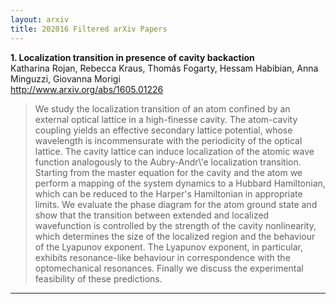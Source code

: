 ```yaml
---
layout: arxiv
title: 202016 Filtered arXiv Papers
---
```


**1.    Localization transition in presence of cavity backaction**  
Katharina Rojan, Rebecca Kraus, Thomás Fogarty, Hessam Habibian, Anna Minguzzi, Giovanna Morigi  
http://www.arxiv.org/abs/1605.01226  
<blockquote>
<p>
We study the localization transition of an atom confined by an external optical lattice in a high-finesse cavity. The atom-cavity coupling yields an effective secondary lattice potential, whose wavelength is incommensurate with the periodicity of the optical lattice. The cavity lattice can induce localization of the atomic wave function analogously to the Aubry-Andr\'e localization transition. Starting from the master equation for the cavity and the atom we perform a mapping of the system dynamics to a Hubbard Hamiltonian, which can be reduced to the Harper's Hamiltonian in appropriate limits. We evaluate the phase diagram for the atom ground state and show that the transition between extended and localized wavefunction is controlled by the strength of the cavity nonlinearity, which determines the size of the localized region and the behaviour of the Lyapunov exponent. The Lyapunov exponent, in particular, exhibits resonance-like behaviour in correspondence with the optomechanical resonances. Finally we discuss the experimental feasibility of these predictions.
</p>
</blockquote>

------

